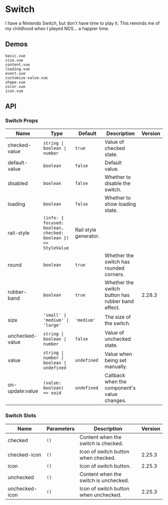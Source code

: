 # Switch

I have a Nintendo Switch, but don't have time to play it. This reminds me of my childhood when I played NDS... a happier time.

## Demos

```demo
basic.vue
size.vue
content.vue
loading.vue
event.vue
customize-value.vue
shape.vue
color.vue
icon.vue
```

## API

### Switch Props

| Name | Type | Default | Description | Version |
| --- | --- | --- | --- | --- |
| checked-value | `string \| boolean \| number` | `true` | Value of checked state. |  |
| default-value | `boolean` | `false` | Default value. |  |
| disabled | `boolean` | `false` | Whether to disable the switch. |  |
| loading | `boolean` | `false` | Whether to show loading state. |  |
| rail-style | `(info: { focused: boolean, checked: boolean }) => StyleValue` | Rail style generator. |  |
| round | `boolean` | `true` | Whether the switch has rounded corners. |  |
| rubber-band | `boolean` | `true` | Whether the switch button has rubber band effect. | 2.28.3 |
| size | `'small' \| 'medium' \| 'large'` | `'medium'` | The size of the switch. |  |
| unchecked-value | `string \| boolean \| number` | `false` | Value of unchecked state. |  |
| value | `string \| number \| boolean \| undefined` | `undefined` | Value when being set manually. |  |
| on-update:value | `(value: boolean) => void` | `undefined` | Callback when the component's value changes. |  |

### Switch Slots

| Name | Parameters | Description | Version |
| --- | --- | --- | --- |
| checked | `()` | Content when the switch is checked. |  |
| checked-icon | `()` | Icon of switch button when checked. | 2.25.3 |
| icon | `()` | Icon of switch button. | 2.25.3 |
| unchecked | `()` | Content when the switch is unchecked. |  |
| unchecked-icon | `()` | Icon of switch button when unchecked. | 2.25.3 |
